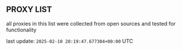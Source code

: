 ## PROXY LIST

all proxies in this list were collected from open sources and tested for functionality

last update: `2025-02-10 20:19:47.677304+00:00` UTC